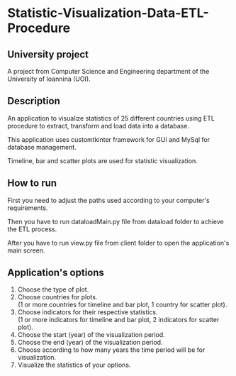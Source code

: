 # Statistic-Visualization-Data-ETL-Procedure

## University project
A project from Computer Science and Engineering department of the University of Ioannina (UOI).

## Description
An application to visualize statistics of 25 different countries using ETL procedure 
to extract, transform and load data into a database. 

This application uses customtkinter framework for GUI and MySql for database management.

Timeline, bar and scatter plots are used for statistic visualization.

## How to run 
First you need to adjust the paths used according to your computer's requirements. <br />

Then you have to run dataloadMain.py file from dataload folder to achieve the ETL process. <br />

After you have to run view.py file from client folder to open the application's main screen.

## Application's options
1) Choose the type of plot.
2) Choose countries for plots. <br /> (1 or more countries for timeline and bar plot, 1 country for scatter plot).
3) Choose indicators for their respective statistics. <br /> (1 or more indicators for timeline and bar plot, 2 indicators for scatter plot).
4) Choose the start (year) of the visualization period.
5) Choose the end (year) of the visualization period.
6) Choose according to how many years the time period will be for visualization.
7) Visualize the statistics of your options.
